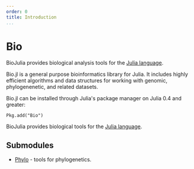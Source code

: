 ```yaml
---
order: 0
title: Introduction
...
```

# Bio
BioJulia provides biological analysis tools for the [Julia language](http://julialang.org).

Bio.jl is a general purpose bioinformatics library for Julia. It includes highly
efficient algorithms and data structures for working with genomic,
phylogenenetic, and related datasets.

Bio.jl can be installed through Julia's package manager on Julia 0.4 and
greater:

```{.julia execute="false"}
Pkg.add("Bio")
```

BioJulia provides biological tools for the [Julia language](http://julialang.org).


## Submodules

- [Phylo](phylo.html) - tools for phylogenetics.
